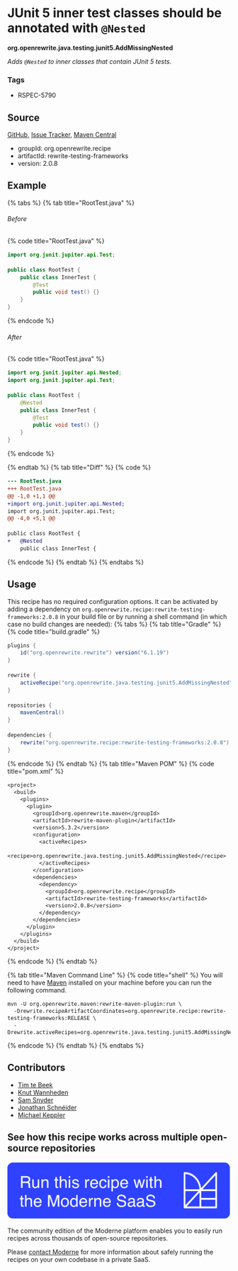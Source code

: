 # JUnit 5 inner test classes should be annotated with `@Nested`

**org.openrewrite.java.testing.junit5.AddMissingNested**

_Adds `@Nested` to inner classes that contain JUnit 5 tests._

### Tags

* RSPEC-5790

## Source

[GitHub](https://github.com/openrewrite/rewrite-testing-frameworks/blob/main/src/main/java/org/openrewrite/java/testing/junit5/AddMissingNested.java), [Issue Tracker](https://github.com/openrewrite/rewrite-testing-frameworks/issues), [Maven Central](https://central.sonatype.com/artifact/org.openrewrite.recipe/rewrite-testing-frameworks/2.0.8/jar)

* groupId: org.openrewrite.recipe
* artifactId: rewrite-testing-frameworks
* version: 2.0.8

## Example


{% tabs %}
{% tab title="RootTest.java" %}

###### Before
{% code title="RootTest.java" %}
```java
import org.junit.jupiter.api.Test;

public class RootTest {
    public class InnerTest {
        @Test
        public void test() {}
    }
}
```
{% endcode %}

###### After
{% code title="RootTest.java" %}
```java
import org.junit.jupiter.api.Nested;
import org.junit.jupiter.api.Test;

public class RootTest {
    @Nested
    public class InnerTest {
        @Test
        public void test() {}
    }
}
```
{% endcode %}

{% endtab %}
{% tab title="Diff" %}
{% code %}
```diff
--- RootTest.java
+++ RootTest.java
@@ -1,0 +1,1 @@
+import org.junit.jupiter.api.Nested;
import org.junit.jupiter.api.Test;
@@ -4,0 +5,1 @@

public class RootTest {
+   @Nested
    public class InnerTest {
```
{% endcode %}
{% endtab %}
{% endtabs %}


## Usage

This recipe has no required configuration options. It can be activated by adding a dependency on `org.openrewrite.recipe:rewrite-testing-frameworks:2.0.8` in your build file or by running a shell command (in which case no build changes are needed): 
{% tabs %}
{% tab title="Gradle" %}
{% code title="build.gradle" %}
```groovy
plugins {
    id("org.openrewrite.rewrite") version("6.1.19")
}

rewrite {
    activeRecipe("org.openrewrite.java.testing.junit5.AddMissingNested")
}

repositories {
    mavenCentral()
}

dependencies {
    rewrite("org.openrewrite.recipe:rewrite-testing-frameworks:2.0.8")
}
```
{% endcode %}
{% endtab %}
{% tab title="Maven POM" %}
{% code title="pom.xml" %}
```markup
<project>
  <build>
    <plugins>
      <plugin>
        <groupId>org.openrewrite.maven</groupId>
        <artifactId>rewrite-maven-plugin</artifactId>
        <version>5.3.2</version>
        <configuration>
          <activeRecipes>
            <recipe>org.openrewrite.java.testing.junit5.AddMissingNested</recipe>
          </activeRecipes>
        </configuration>
        <dependencies>
          <dependency>
            <groupId>org.openrewrite.recipe</groupId>
            <artifactId>rewrite-testing-frameworks</artifactId>
            <version>2.0.8</version>
          </dependency>
        </dependencies>
      </plugin>
    </plugins>
  </build>
</project>
```
{% endcode %}
{% endtab %}

{% tab title="Maven Command Line" %}
{% code title="shell" %}
You will need to have [Maven](https://maven.apache.org/download.cgi) installed on your machine before you can run the following command.

```shell
mvn -U org.openrewrite.maven:rewrite-maven-plugin:run \
  -Drewrite.recipeArtifactCoordinates=org.openrewrite.recipe:rewrite-testing-frameworks:RELEASE \
  -Drewrite.activeRecipes=org.openrewrite.java.testing.junit5.AddMissingNested
```
{% endcode %}
{% endtab %}
{% endtabs %}

## Contributors
* [Tim te Beek](mailto:tim.te.beek@jdriven.com)
* [Knut Wannheden](mailto:knut@moderne.io)
* [Sam Snyder](mailto:sam@moderne.io)
* [Jonathan Schnéider](mailto:jkschneider@gmail.com)
* [Michael Keppler](mailto:bananeweizen@gmx.de)


## See how this recipe works across multiple open-source repositories

[![Moderne Link Image](/.gitbook/assets/ModerneRecipeButton.png)](https://app.moderne.io/recipes/org.openrewrite.java.testing.junit5.AddMissingNested)

The community edition of the Moderne platform enables you to easily run recipes across thousands of open-source repositories.

Please [contact Moderne](https://moderne.io/product) for more information about safely running the recipes on your own codebase in a private SaaS.
